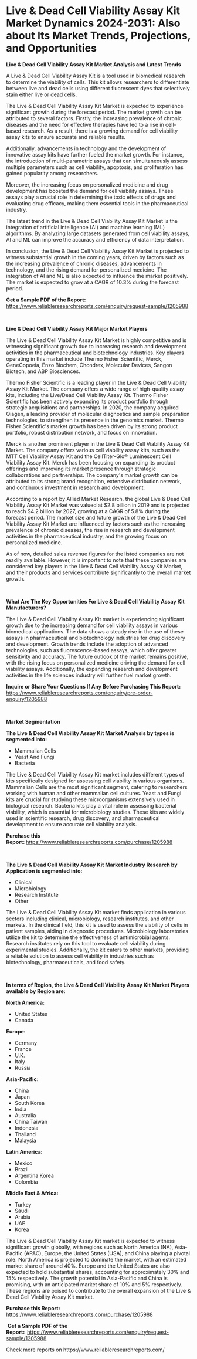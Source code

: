 <p><h1>Live & Dead Cell Viability Assay Kit Market Dynamics 2024-2031: Also about Its Market Trends, Projections, and Opportunities</h1></p><p><strong>Live & Dead Cell Viability Assay Kit Market Analysis and Latest Trends</strong></p>
<p><p>A Live & Dead Cell Viability Assay Kit is a tool used in biomedical research to determine the viability of cells. This kit allows researchers to differentiate between live and dead cells using different fluorescent dyes that selectively stain either live or dead cells.</p><p>The Live & Dead Cell Viability Assay Kit Market is expected to experience significant growth during the forecast period. The market growth can be attributed to several factors. Firstly, the increasing prevalence of chronic diseases and the need for effective therapies have led to a rise in cell-based research. As a result, there is a growing demand for cell viability assay kits to ensure accurate and reliable results.</p><p>Additionally, advancements in technology and the development of innovative assay kits have further fueled the market growth. For instance, the introduction of multi-parametric assays that can simultaneously assess multiple parameters such as cell viability, apoptosis, and proliferation has gained popularity among researchers.</p><p>Moreover, the increasing focus on personalized medicine and drug development has boosted the demand for cell viability assays. These assays play a crucial role in determining the toxic effects of drugs and evaluating drug efficacy, making them essential tools in the pharmaceutical industry.</p><p>The latest trend in the Live & Dead Cell Viability Assay Kit Market is the integration of artificial intelligence (AI) and machine learning (ML) algorithms. By analyzing large datasets generated from cell viability assays, AI and ML can improve the accuracy and efficiency of data interpretation.</p><p>In conclusion, the Live & Dead Cell Viability Assay Kit Market is projected to witness substantial growth in the coming years, driven by factors such as the increasing prevalence of chronic diseases, advancements in technology, and the rising demand for personalized medicine. The integration of AI and ML is also expected to influence the market positively. The market is expected to grow at a CAGR of 10.3% during the forecast period.</p></p>
<p><strong>Get a Sample PDF of the Report:&nbsp;</strong> <a href="https://www.reliableresearchreports.com/enquiry/request-sample/1205988">https://www.reliableresearchreports.com/enquiry/request-sample/1205988</a></p>
<p>&nbsp;</p>
<p><strong>Live & Dead Cell Viability Assay Kit Major Market Players</strong></p>
<p><p>The Live & Dead Cell Viability Assay Kit Market is highly competitive and is witnessing significant growth due to increasing research and development activities in the pharmaceutical and biotechnology industries. Key players operating in this market include Thermo Fisher Scientific, Merck, GeneCopoeia, Enzo Biochem, Chondrex, Molecular Devices, Sangon Biotech, and ABP Biosciences.</p><p>Thermo Fisher Scientific is a leading player in the Live & Dead Cell Viability Assay Kit Market. The company offers a wide range of high-quality assay kits, including the Live/Dead Cell Viability Assay Kit. Thermo Fisher Scientific has been actively expanding its product portfolio through strategic acquisitions and partnerships. In 2020, the company acquired Qiagen, a leading provider of molecular diagnostics and sample preparation technologies, to strengthen its presence in the genomics market. Thermo Fisher Scientific's market growth has been driven by its strong product portfolio, robust distribution network, and focus on innovation.</p><p>Merck is another prominent player in the Live & Dead Cell Viability Assay Kit Market. The company offers various cell viability assay kits, such as the MTT Cell Viability Assay Kit and the CellTiter-Glo® Luminescent Cell Viability Assay Kit. Merck has been focusing on expanding its product offerings and improving its market presence through strategic collaborations and partnerships. The company's market growth can be attributed to its strong brand recognition, extensive distribution network, and continuous investment in research and development.</p><p>According to a report by Allied Market Research, the global Live & Dead Cell Viability Assay Kit Market was valued at $2.8 billion in 2019 and is projected to reach $4.2 billion by 2027, growing at a CAGR of 5.8% during the forecast period. The market size and future growth of the Live & Dead Cell Viability Assay Kit Market are influenced by factors such as the increasing prevalence of chronic diseases, the rise in research and development activities in the pharmaceutical industry, and the growing focus on personalized medicine.</p><p>As of now, detailed sales revenue figures for the listed companies are not readily available. However, it is important to note that these companies are considered key players in the Live & Dead Cell Viability Assay Kit Market, and their products and services contribute significantly to the overall market growth.</p></p>
<p>&nbsp;</p>
<p><strong>What Are The Key Opportunities For Live & Dead Cell Viability Assay Kit Manufacturers?</strong></p>
<p><p>The Live & Dead Cell Viability Assay Kit market is experiencing significant growth due to the increasing demand for cell viability assays in various biomedical applications. The data shows a steady rise in the use of these assays in pharmaceutical and biotechnology industries for drug discovery and development. Growth trends include the adoption of advanced technologies, such as fluorescence-based assays, which offer greater sensitivity and accuracy. The future outlook of the market remains positive, with the rising focus on personalized medicine driving the demand for cell viability assays. Additionally, the expanding research and development activities in the life sciences industry will further fuel market growth.</p></p>
<p><strong>Inquire or Share Your Questions If Any Before Purchasing This Report:</strong> <a href="https://www.reliableresearchreports.com/enquiry/pre-order-enquiry/1205988">https://www.reliableresearchreports.com/enquiry/pre-order-enquiry/1205988</a></p>
<p>&nbsp;</p>
<p><strong>Market Segmentation</strong></p>
<p><strong>The Live & Dead Cell Viability Assay Kit Market Analysis by types is segmented into:</strong></p>
<p><ul><li>Mammalian Cells</li><li>Yeast And Fungi</li><li>Bacteria</li></ul></p>
<p><p>The Live & Dead Cell Viability Assay Kit market includes different types of kits specifically designed for assessing cell viability in various organisms. Mammalian Cells are the most significant segment, catering to researchers working with human and other mammalian cell cultures. Yeast and Fungi kits are crucial for studying these microorganisms extensively used in biological research. Bacteria kits play a vital role in assessing bacterial viability, which is essential for microbiology studies. These kits are widely used in scientific research, drug discovery, and pharmaceutical development to ensure accurate cell viability analysis.</p></p>
<p><strong>Purchase this Report:&nbsp;</strong><a href="https://www.reliableresearchreports.com/purchase/1205988">https://www.reliableresearchreports.com/purchase/1205988</a></p>
<p>&nbsp;</p>
<p><strong>The Live & Dead Cell Viability Assay Kit Market Industry Research by Application is segmented into:</strong></p>
<p><ul><li>Clinical</li><li>Microbiology</li><li>Research Institute</li><li>Other</li></ul></p>
<p><p>The Live & Dead Cell Viability Assay Kit market finds application in various sectors including clinical, microbiology, research institutes, and other markets. In the clinical field, this kit is used to assess the viability of cells in patient samples, aiding in diagnostic procedures. Microbiology laboratories utilize the kit to determine the effectiveness of antimicrobial agents. Research institutes rely on this tool to evaluate cell viability during experimental studies. Additionally, the kit caters to other markets, providing a reliable solution to assess cell viability in industries such as biotechnology, pharmaceuticals, and food safety.</p></p>
<p>&nbsp;</p>
<p><strong>In terms of Region, the Live & Dead Cell Viability Assay Kit Market Players available by Region are:</strong></p>
<p>
    <p> <strong> North America: </strong>
        <ul>
            <li>United States</li>
            <li>Canada</li>
        </ul>
        </p> 
    <p> <strong> Europe: </strong>
        <ul>
            <li>Germany</li>
            <li>France</li>
            <li>U.K.</li>
            <li>Italy</li>
            <li>Russia</li>
        </ul>
        </p> 
    <p> <strong> Asia-Pacific: </strong>
        <ul>
            <li>China</li>
            <li>Japan</li>
            <li>South Korea</li>
            <li>India</li>
            <li>Australia</li>
            <li>China Taiwan</li>
            <li>Indonesia</li>
            <li>Thailand</li>
            <li>Malaysia</li>
        </ul>
        </p> 
    <p> <strong> Latin America: </strong>
        <ul>
            <li>Mexico</li>
            <li>Brazil</li>
            <li>Argentina Korea</li>
            <li>Colombia</li>
        </ul>
        </p> 
    <p> <strong> Middle East & Africa: </strong>
        <ul>
            <li>Turkey</li>
            <li>Saudi</li>
            <li>Arabia</li>
            <li>UAE</li>
            <li>Korea</li>
        </ul>
    </p>
    </p>
<p><p>The Live & Dead Cell Viability Assay Kit market is expected to witness significant growth globally, with regions such as North America (NA), Asia-Pacific (APAC), Europe, the United States (USA), and China playing a pivotal role. North America is projected to dominate the market, with an estimated market share of around 40%. Europe and the United States are also expected to hold substantial shares, accounting for approximately 30% and 15% respectively. The growth potential in Asia-Pacific and China is promising, with an anticipated market share of 10% and 5% respectively. These regions are poised to contribute to the overall expansion of the Live & Dead Cell Viability Assay Kit market.</p></p>
<p><strong>Purchase this Report: </strong><a href="https://www.reliableresearchreports.com/purchase/1205988">https://www.reliableresearchreports.com/purchase/1205988</a></p>
<p>&nbsp;<strong>Get a Sample PDF of the Report:&nbsp;&nbsp;</strong><a href="https://www.reliableresearchreports.com/enquiry/request-sample/1205988">https://www.reliableresearchreports.com/enquiry/request-sample/1205988</a></p>
<p><strong></strong></p>
<p>Check more reports on https://www.reliableresearchreports.com/</p>